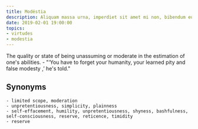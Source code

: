 ```yaml
---
title: Modéstia
description: Aliquam massa urna, imperdiet sit amet mi non, bibendum euismod est.
date: 2019-02-01 19:00:00
topics: 
- virtudes
- modestia
---
```


The quality or state of being unassuming or moderate in the estimation of one's abilities.
	- "‘You have to forget your humanity, your learned pity and false modesty ,’ he's told."

## Synonyms
	- limited scope, moderation
	- unpretentiousness, simplicity, plainness
	- self-effacement, humility, unpretentiousness, shyness, bashfulness, self-consciousness, reserve, reticence, timidity
	- reserve

